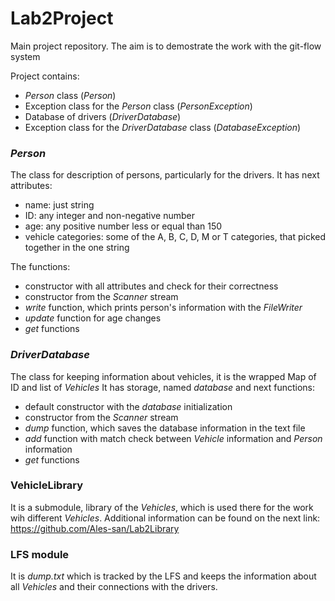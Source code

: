 # Lab2Project
Main project repository. The aim is to demostrate the work with the git-flow system

Project contains:
- <i>Person</i> class (<i>Person</i>)
- Exception class for the <i>Person</i> class (<i>PersonException</i>)
- Database of drivers (<i>DriverDatabase</i>)
- Exception class for the <i>DriverDatabase</i> class (<i>DatabaseException</i>)

### <i>Person</i>
The class for description of persons, particularly for the drivers.
It has next attributes: 
- name: just string
- ID: any integer and non-negative number
- age: any positive number less or equal than 150
- vehicle categories: some of the A, B, C, D, M or T categories, that picked together in the one string

The functions:
- constructor with all attributes and check for their correctness
- constructor from the <i>Scanner</i> stream
- <i>write</i> function, which prints person's information with the <i>FileWriter</i>
- <i>update</i> function for age changes
- <i>get</i> functions
  
### <i>DriverDatabase</i>
The class for keeping information about vehicles, it is the wrapped Map of ID and list of <i>Vehicles</i>
It has storage, named <i>database</i> and next functions:
- default constructor with the <i>database</i> initialization
- constructor from the <i>Scanner</i> stream
- <i>dump</i> function, which saves the database information in the text file
- <i>add</i> function with match check between <i>Vehicle</i> information and <i>Person</i> information
- <i>get</i> functions

### VehicleLibrary
It is a submodule, library of the <i>Vehicles</i>, which is used there for the work wih different <i>Vehicles</i>.
Additional information can be found on the next link: https://github.com/Ales-san/Lab2Library

### LFS module
It is <i>dump.txt</i> which is tracked by the LFS and keeps the information about all <i>Vehicles</i> and their connections with the drivers.